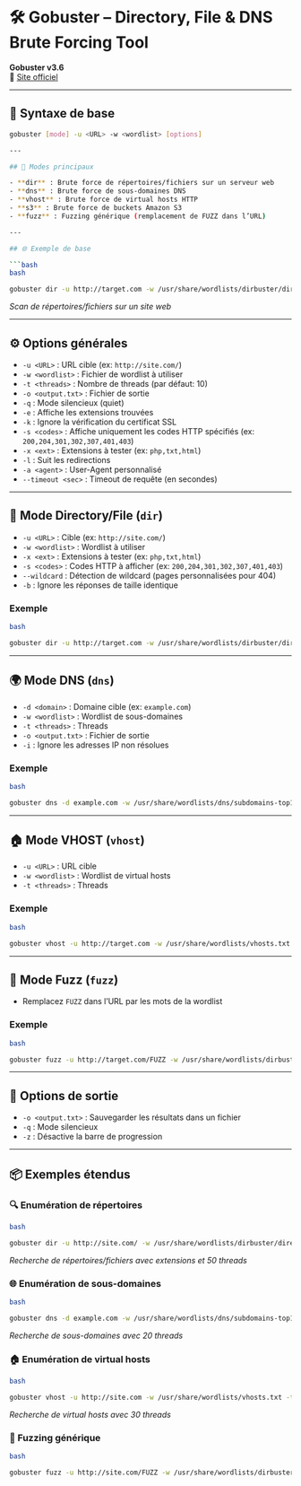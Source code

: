 
# 🛠️ Gobuster – Directory, File & DNS Brute Forcing Tool

**Gobuster v3.6**  
🔗 [Site officiel](https://github.com/OJ/gobuster)

---

## 📌 Syntaxe de base

```bash
gobuster [mode] -u <URL> -w <wordlist> [options]

---

## 🎯 Modes principaux

- **dir** : Brute force de répertoires/fichiers sur un serveur web
- **dns** : Brute force de sous-domaines DNS
- **vhost** : Brute force de virtual hosts HTTP
- **s3** : Brute force de buckets Amazon S3
- **fuzz** : Fuzzing générique (remplacement de FUZZ dans l’URL)

---

## 🌐 Exemple de base

```bash
bash

gobuster dir -u http://target.com -w /usr/share/wordlists/dirbuster/directory-list-2.3-medium.txt
```

_Scan de répertoires/fichiers sur un site web_

---

## ⚙️ Options générales

- `-u <URL>` : URL cible (ex: `http://site.com/`)
- `-w <wordlist>` : Fichier de wordlist à utiliser
- `-t <threads>` : Nombre de threads (par défaut: 10)
- `-o <output.txt>` : Fichier de sortie
- `-q` : Mode silencieux (quiet)
- `-e` : Affiche les extensions trouvées
- `-k` : Ignore la vérification du certificat SSL
- `-s <codes>` : Affiche uniquement les codes HTTP spécifiés (ex: `200,204,301,302,307,401,403`)
- `-x <ext>` : Extensions à tester (ex: `php,txt,html`)
- `-l` : Suit les redirections
- `-a <agent>` : User-Agent personnalisé
- `--timeout <sec>` : Timeout de requête (en secondes)

---

## 📁 Mode Directory/File (`dir`)

- `-u <URL>` : Cible (ex: `http://site.com/`)
- `-w <wordlist>` : Wordlist à utiliser
- `-x <ext>` : Extensions à tester (ex: `php,txt,html`)
- `-s <codes>` : Codes HTTP à afficher (ex: `200,204,301,302,307,401,403`)
- `--wildcard` : Détection de wildcard (pages personnalisées pour 404)
- `-b` : Ignore les réponses de taille identique

### Exemple

```bash
bash

gobuster dir -u http://target.com -w /usr/share/wordlists/dirbuster/directory-list-2.3-medium.txt -x php,txt,html -s 200,204,301,302,307,403
```

---

## 🌍 Mode DNS (`dns`)

- `-d <domain>` : Domaine cible (ex: `example.com`)
- `-w <wordlist>` : Wordlist de sous-domaines
- `-t <threads>` : Threads
- `-o <output.txt>` : Fichier de sortie
- `-i` : Ignore les adresses IP non résolues

### Exemple

```bash
bash

gobuster dns -d example.com -w /usr/share/wordlists/dns/subdomains-top1million-5000.txt
```

---

## 🏠 Mode VHOST (`vhost`)

- `-u <URL>` : URL cible
- `-w <wordlist>` : Wordlist de virtual hosts
- `-t <threads>` : Threads

### Exemple

```bash
bash

gobuster vhost -u http://target.com -w /usr/share/wordlists/vhosts.txt
```

---

## 🧪 Mode Fuzz (`fuzz`)

- Remplacez `FUZZ` dans l’URL par les mots de la wordlist

### Exemple

```bash
bash

gobuster fuzz -u http://target.com/FUZZ -w /usr/share/wordlists/dirbuster/directory-list-2.3-medium.txt
```

---

## 🧾 Options de sortie

- `-o <output.txt>` : Sauvegarder les résultats dans un fichier
- `-q` : Mode silencieux
- `-z` : Désactive la barre de progression

---

## 📦 Exemples étendus

### 🔍 Enumération de répertoires

```bash
bash

gobuster dir -u http://site.com/ -w /usr/share/wordlists/dirbuster/directory-list-2.3-medium.txt -x php,html,txt -t 50
```

_Recherche de répertoires/fichiers avec extensions et 50 threads_

### 🌐 Enumération de sous-domaines

```bash
bash

gobuster dns -d example.com -w /usr/share/wordlists/dns/subdomains-top1million-5000.txt -t 20
```

_Recherche de sous-domaines avec 20 threads_

### 🏠 Enumération de virtual hosts

```bash
bash

gobuster vhost -u http://site.com -w /usr/share/wordlists/vhosts.txt -t 30
```

_Recherche de virtual hosts avec 30 threads_

### 🧪 Fuzzing générique

```bash
bash

gobuster fuzz -u http://site.com/FUZZ -w /usr/share/wordlists/dirbuster/directory-list-2.3-medium.txt
```